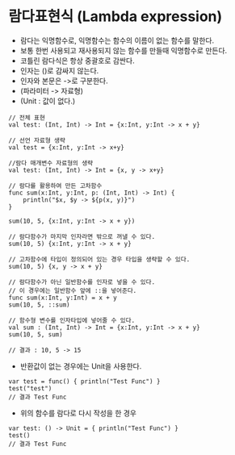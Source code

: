 # 람다표현식 (Lambda expression)
* 람다는 익명함수로, 익명함수는 함수의 이름이 없는 함수를 말한다.
* 보통 한번 사용되고 재사용되지 않는 함수를 만들때 익명함수로 만든다. 
* 코틀린 람다식은 항상 중괄호로 감싼다.
* 인자는 ()로 감싸지 않는다.
* 인자와 본문은 ->로 구분한다.
* (파라미터 -> 자료형)
* (Unit : 값이 없다.)

```
// 전체 표현
val test: (Int, Int) -> Int = {x:Int, y:Int -> x + y}

// 선언 자료형 생략
val test = {x:Int, y:Int -> x+y}

//람다 매개변수 자료형의 생략
val test: (Int, Int) -> Int = {x, y -> x+y}
```

```
// 람다를 활용하여 만든 고차함수
func sum(x:Int, y:Int, p: (Int, Int) -> Int) {
	println("$x, $y -> ${p(x, y)}")
}

sum(10, 5, {x:Int, y:Int -> x + y})

// 람다함수가 마지막 인자라면 밖으로 꺼낼 수 있다.
sum(10, 5) {x:Int, y:Int -> x + y}

// 고차함수에 타입이 정의되어 있는 경우 타입을 생략할 수 있다.
sum(10, 5) {x, y -> x + y}

// 람다함수가 아닌 일반함수를 인자로 넣을 수 있다.
// 이 경우에는 일반함수 앞에 ::을 넣어준다.
func sum(x:Int, y:Int) = x + y
sum(10, 5, ::sum)

// 함수형 변수를 인자타입에 넣어줄 수 있다.
val sum : (Int, Int) -> Int = {x:Int, y:Int -> x + y}
sum(10, 5, sum)

// 결과 : 10, 5 -> 15
```

* 반환값이 없는 경우에는 Unit을 사용한다.

```
var test = func() { println("Test Func") }
test("test")
// 결과 Test Func
```
* 위의 함수를 람다로 다시 작성을 한 경우
```
var test: () -> Unit = { println("Test Func") }
test()
// 결과 Test Func
```
